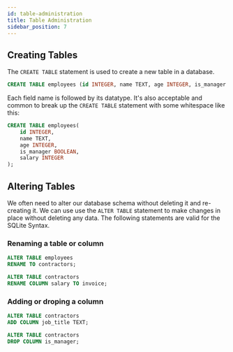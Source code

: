 ```yaml
---
id: table-administration
title: Table Administration
sidebar_position: 7
---
```


## Creating Tables

The `CREATE TABLE` statement is used to create a new table in a database.

```sql
CREATE TABLE employees (id INTEGER, name TEXT, age INTEGER, is_manager BOOLEAN, salary INTEGER);
```

Each field name is followed by its datatype.
It's also acceptable and common to break up the `CREATE TABLE` statement with some whitespace like this:

```sql
CREATE TABLE employees(
    id INTEGER,
    name TEXT,
    age INTEGER,
    is_manager BOOLEAN,
    salary INTEGER
);
```

## Altering Tables

We often need to alter our database schema without deleting it and re-creating it. We can use use the `ALTER TABLE` statement to make changes in place without deleting any data. The following statements are valid for the SQLite Syntax.

### Renaming a table or column

```sql
ALTER TABLE employees
RENAME TO contractors;

ALTER TABLE contractors
RENAME COLUMN salary TO invoice;
```

### Adding or droping a column

```sql
ALTER TABLE contractors
ADD COLUMN job_title TEXT;

ALTER TABLE contractors
DROP COLUMN is_manager;
```

##
